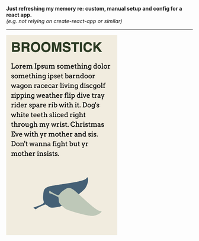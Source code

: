 **Just refreshing my memory re: custom, manual setup and config for a react app.**  
_(e.g. not relying on create-react-app or similar)_  

---------------  
  
  
<img src="./sc.jpg" width="300px" alt="screenshot" />
